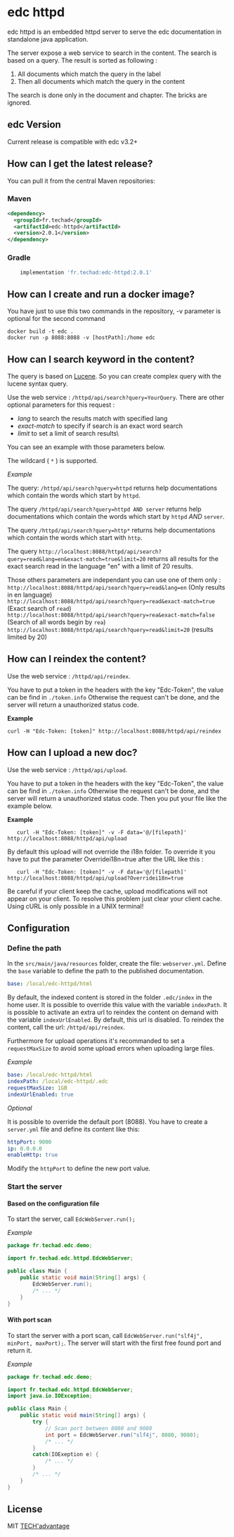 # edc httpd 

edc httpd is an embedded httpd server to serve the edc documentation in standalone java application.

The server expose a web service to search in the content. The search is based on a query. The result is sorted as following : 

1. All documents which match the query in the label
1. Then all documents which match the query in the content

The search is done only in the document and chapter. The bricks are ignored.

## edc Version

Current release is compatible with edc v3.2+

## How can I get the latest release?

You can pull it from the central Maven repositories:

### Maven
```xml
<dependency>
  <groupId>fr.techad</groupId>
  <artifactId>edc-httpd</artifactId>
  <version>2.0.1</version>
</dependency>
```

### Gradle
```groovy
    implementation 'fr.techad:edc-httpd:2.0.1'
```
## How can I create and run a docker image?
You have just to use this two commands in the repository, -v parameter is optional for the second command
```Shell
docker build -t edc .
docker run -p 8088:8088 -v [hostPath]:/home edc
```

## How can I search keyword in the content?
The query is based on [Lucene](https://lucene.apache.org/). So you can create complex query with the lucene syntax query.


Use the web service : `/httpd/api/search?query=YourQuery`.
There are other optional parameters for this request :
- _lang_ to search the results match with specified lang
- _exact-match_ to specify if search is an exact word search
- _limit_ to set a limit of search results\

You can see an example with those parameters below.

The wildcard ( `*` ) is supported.

*Example*

The query: `/httpd/api/search?query=httpd` returns help documentations which contain the words which start by `httpd`.

The query `/httpd/api/search?query=httpd AND server` returns help documentations which contain the words which start by `httpd` *AND* `server`.

The query `/httpd/api/search?query=http*` returns help documentations which contain the words which start with `http`.

The query  `http://localhost:8088/httpd/api/search?query=read&lang=en&exact-match=true&limit=20` returns all results for the exact search read in the language "en" with a limit of 20 results.

Those others parameters are independant you can use one of them only :\
`http://localhost:8088/httpd/api/search?query=read&lang=en` (Only results in en language)\
`http://localhost:8088/httpd/api/search?query=read&exact-match=true` (Exact search of `read`)\
`http://localhost:8088/httpd/api/search?query=rea&exact-match=false` (Search of all words begin by `rea`)\
`http://localhost:8088/httpd/api/search?query=read&limit=20` (results limited by 20)
## How can I reindex the content?

Use the web service : `/httpd/api/reindex`.

You have to put a token in the headers with the key "Edc-Token", the value can be find in `./token.info`
Otherwise the request can't be done, and the server will return a unauthorized status code.

**Example**
```Shell
curl -H "Edc-Token: [token]" http://localhost:8088/httpd/api/reindex
```
## How can I upload a new doc?
Use the web service : `/httpd/api/upload`.

You have to put a token in the headers with the key "Edc-Token", the value can be find in `./token.info`
Otherwise the request can't be done, and the server will return a unauthorized status code.
Then you put your file like the example below.

**Example**
```Shell
   curl -H "Edc-Token: [token]" -v -F data='@/[filepath]' http://localhost:8088/httpd/api/upload
```

By default this upload will not override the i18n folder. To override it you have to put the parameter Overridei18n=true after the URL like this :
```Shell
   curl -H "Edc-Token: [token]" -v -F data='@/[filepath]' http://localhost:8088/httpd/api/upload?Overridei18n=true
```
Be careful if your client keep the cache, upload modifications will not appear on your client. To resolve this problem just clear your client cache.
Using cURL is only possible in a UNIX terminal!
## Configuration

### Define the path

In the `src/main/java/resources` folder, create the file: `webserver.yml`.
Define the `base` variable to define the path to the published documentation.

```yaml
base: /local/edc-httpd/html
```

By default, the indexed content is stored in the folder `.edc/index` in the home user. It is possible to override this value with the variable `indexPath`.
It is possible to activate an extra url to reindex the content on demand with the variable `indexUrlEnabled`. By default, this url is disabled. To reindex the content, call the url: `/httpd/api/reindex`.

Furthermore for upload operations it's recommanded to set a `requestMaxSize` to avoid some upload errors when uploading large files.

*Example*

```yaml
base: /local/edc-httpd/html
indexPath: /local/edc-httpd/.edc
requestMaxSize: 1GB
indexUrlEnabled: true
```

*Optional*

It is possible to override the default port (8088). You have to create a `server.yml` file and define its content like this:

```yaml
httpPort: 9000
ip: 0.0.0.0
enableHttp: true
```

Modify the `httpPort` to define the new port value.

### Start the server

#### Based on the configuration file

To start the server, call `EdcWebServer.run();`

*Example*

```java
package fr.techad.edc.demo;

import fr.techad.edc.httpd.EdcWebServer;

public class Main {
    public static void main(String[] args) {
        EdcWebServer.run();
        /* ... */
    }
}
```
#### With port scan

To start the server with a port scan, call `EdcWebServer.run("slf4j", minPort, maxPort);`.
The server will start with the first free found port and return it.

*Example*

```java
package fr.techad.edc.demo;

import fr.techad.edc.httpd.EdcWebServer;
import java.io.IOException;

public class Main {
    public static void main(String[] args) {
        try {
            // Scan port between 8080 and 9080
            int port = EdcWebServer.run("slf4j", 8080, 9080);
            /* ... */
        }
        catch(IOExeption e) {
            /* ... */
        }
        /* ... */
    }
}
```
## License

MIT [TECH'advantage](mailto:contact@tech-advantage.com)